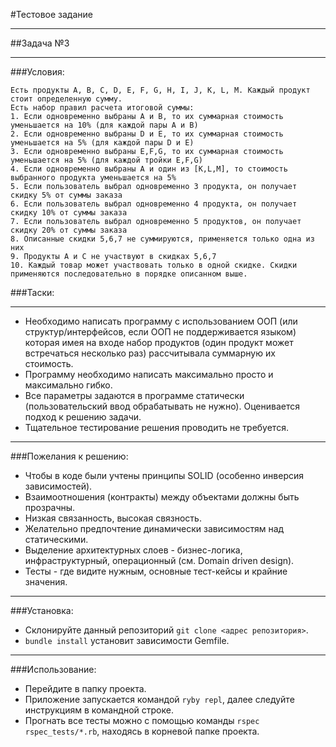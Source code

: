 #Тестовое задание
____
##Задача №3

----
###Условия:
```
Есть продукты A, B, C, D, E, F, G, H, I, J, K, L, M. Каждый продукт стоит определенную сумму.
Есть набор правил расчета итоговой суммы:
1. Если одновременно выбраны А и B, то их суммарная стоимость уменьшается на 10% (для каждой пары А и B)
2. Если одновременно выбраны D и E, то их суммарная стоимость уменьшается на 5% (для каждой пары D и E)
3. Если одновременно выбраны E,F,G, то их суммарная стоимость уменьшается на 5% (для каждой тройки E,F,G)
4. Если одновременно выбраны А и один из [K,L,M], то стоимость выбранного продукта уменьшается на 5%
5. Если пользователь выбрал одновременно 3 продукта, он получает скидку 5% от суммы заказа
6. Если пользователь выбрал одновременно 4 продукта, он получает скидку 10% от суммы заказа
7. Если пользователь выбрал одновременно 5 продуктов, он получает скидку 20% от суммы заказа
8. Описанные скидки 5,6,7 не суммируются, применяется только одна из них
9. Продукты A и C не участвуют в скидках 5,6,7
10. Каждый товар может участвовать только в одной скидке. Скидки применяются последовательно в порядке описанном выше.
```
###Таски:
_____
- Необходимо написать программу с использованием ООП (или структур/интерфейсов, если ООП не поддерживается языком) которая
имея на входе набор продуктов (один продукт может встречаться несколько раз) рассчитывала суммарную их стоимость.
- Программу необходимо написать максимально просто и максимально гибко.
- Все параметры задаются в программе статически (пользовательский ввод обрабатывать не нужно). Оценивается подход к 
решению задачи. 
- Тщательное тестирование решения проводить не требуется. 
_____
###Пожелания к решению:
- Чтобы в коде были учтены принципы SOLID (особенно инверсия зависимостей).
- Взаимоотношения (контракты) между объектами должны быть прозрачны.
- Низкая связанность, высокая связность.
- Желательно предпочтение динамически зависимостям над статическими.
- Выделение архитектурных слоев - бизнес-логика, инфраструктурный, операционный (см. Domain driven design).
- Тесты - где видите нужным, основные тест-кейсы и крайние значения.
______
###Установка:
- Склонируйте данный репозиторий `git clone <адрес репозитория>`.
- `bundle install` установит зависимости Gemfile.
______
###Использование:
- Перейдите в папку проекта.
- Приложение запускается командой `ryby repl`, далее следуйте инструкциям в командной строке.
- Прогнать все тесты можно с помощью команды `rspec rspec_tests/*.rb`, находясь в корневой папке проекта.
